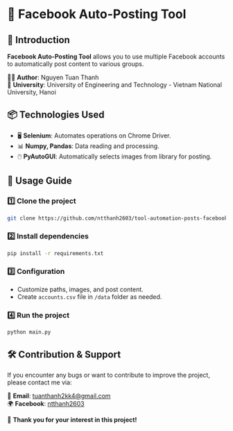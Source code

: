 # 🚀 Facebook Auto-Posting Tool

## 📝 Introduction

**Facebook Auto-Posting Tool** allows you to use multiple Facebook accounts to automatically post content to various groups.

👨‍💻 **Author**: Nguyen Tuan Thanh  
🏫 **University**: University of Engineering and Technology - Vietnam National University, Hanoi  

## 📦 Technologies Used

- 🖥️ **Selenium**: Automates operations on Chrome Driver.
- 📊 **Numpy, Pandas**: Data reading and processing.
- 🖱️ **PyAutoGUI**: Automatically selects images from library for posting.

## 🔧 Usage Guide

### 1️⃣ Clone the project
```bash
git clone https://github.com/ntthanh2603/tool-automation-posts-facebook.git
```

### 2️⃣ Install dependencies
```bash
pip install -r requirements.txt
```

### 3️⃣ Configuration
- Customize paths, images, and post content.
- Create `accounts.csv` file in `/data` folder as needed.

### 4️⃣ Run the project
```bash
python main.py
```

## 🛠️ Contribution & Support

If you encounter any bugs or want to contribute to improve the project, please contact me via:

📧 **Email**: [tuanthanh2kk4@gmail.com](mailto:tuanthanh2kk4@gmail.com)  
🌍 **Facebook**: [ntthanh2603](https://www.facebook.com/ntthanh2603)  

💖 **Thank you for your interest in this project!**
